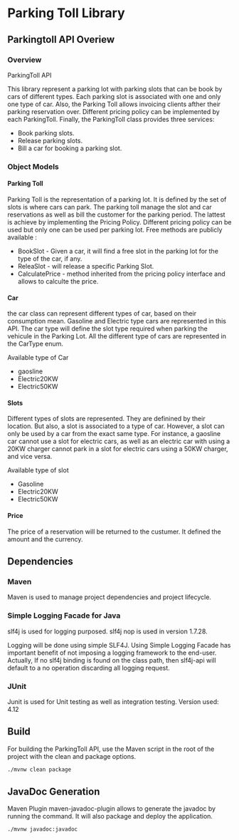 # Parking Toll Library


## Parkingtoll API Overiew

### Overview

ParkingToll API 

This library represent a parking lot with parking slots that can be book by cars of different types. Each parking slot is associated with one and only one type of car. Also, the Parking Toll allows invoicing clients afther their parking reservation over. Different  pricing policy can be implemented by each ParkingToll. Finally, the ParkingToll class provides three services:
* Book parking slots.
* Release parking slots.
* Bill a car for booking a parking slot.

### Object Models

#### Parking Toll
Parking Toll is the representation of a parking lot. It is defined by the set of slots is where cars can park. The parking toll manage the slot and car reservations as well as bill the customer for the parking period. The lattest is achieve by implementing the Pricing Policy. Different pricing policy can be used but only one can be used per parking lot. Free methods are publicly available :
* BookSlot - Given a car, it will find a free slot in the parking lot for the type of the car, if any.
* ReleaSlot - will release a specific Parking Slot. 
* CalculatePrice - method inherited from the pricing policy interface and allows to calculte the price. 

#### Car 
the car class can represent different types of car, based on their consumption mean. Gasoline and Electric type cars are represented in this API. The car type will define the slot type required when parking the vehicule in the Parking Lot.
All the different type of cars are represented in the CarType enum.

Available type of Car
* gaosline
* Electric20KW
* Electric50KW

#### Slots
Different types of slots are represented. They are definined by their location. But also, a slot is associated to a type of car. However, a slot can only be used by a car from the exact same type. For instance, a gaosline car cannot use a slot for electric cars, as well as an electric car with using a 20KW charger cannot park in a slot for electric cars using a 50KW charger, and vice versa.

Available type of slot
* Gasoline
* Electric20KW
* Electric50KW

#### Price
The price of a reservation will be returned to the custumer. It defined the amount and the currency.


## Dependencies

### Maven 

Maven is used to manage project dependencies and project lifecycle. 

### Simple Logging Facade for Java 

slf4j is used for logging purposed. slf4j nop is used in version 1.7.28. 

Logging will be done using simple SLF4J. Using Simple Logging Facade has important benefit of not imposing a logging framework to the end-user. Actually, If no slf4j binding is found on the class path, then slf4j-api will default to a no operation discarding all logging request.

### JUnit

Junit is used for Unit testing as well as integration testing. Version used: 4.12


## Build

For building the ParkingToll API, use the Maven script in the root of the project with the clean and package options.

```bash
./mvnw clean package
```

## JavaDoc Generation

Maven Plugin maven-javadoc-plugin allows to generate the javadoc by running the command. It will also package and deploy the application. 

```bash
./mvnw javadoc:javadoc
```


